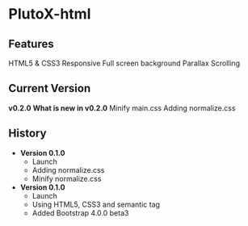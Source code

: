 # PlutoX-html

## Features
HTML5 & CSS3
Responsive
Full screen background
Parallax Scrolling

## Current Version
**v0.2.0**
**What is new in v0.2.0**
Minify main.css
Adding normalize.css

## History
- **Version 0.1.0**
  - Launch
  - Adding normalize.css
  - Minify normalize.css
- **Version 0.1.0**
  - Launch
  - Using HTML5, CSS3 and semantic tag
  - Added Bootstrap 4.0.0 beta3

